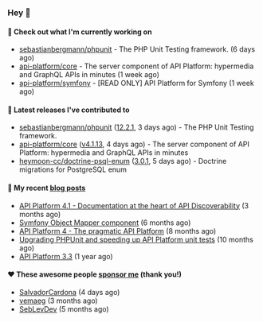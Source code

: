 ### Hey 👋

#### 👷 Check out what I'm currently working on

- [sebastianbergmann/phpunit](https://github.com/sebastianbergmann/phpunit) - The PHP Unit Testing framework. (6 days ago)
- [api-platform/core](https://github.com/api-platform/core) - The server component of API Platform: hypermedia and GraphQL APIs in minutes (1 week ago)
- [api-platform/symfony](https://github.com/api-platform/symfony) - [READ ONLY] API Platform for Symfony (1 week ago)

#### 🔭 Latest releases I've contributed to

- [sebastianbergmann/phpunit](https://github.com/sebastianbergmann/phpunit) ([12.2.1](https://github.com/sebastianbergmann/phpunit/releases/tag/12.2.1), 3 days ago) - The PHP Unit Testing framework.
- [api-platform/core](https://github.com/api-platform/core) ([v4.1.13](https://github.com/api-platform/core/releases/tag/v4.1.13), 4 days ago) - The server component of API Platform: hypermedia and GraphQL APIs in minutes
- [heymoon-cc/doctrine-psql-enum](https://github.com/heymoon-cc/doctrine-psql-enum) ([3.0.1](https://github.com/heymoon-cc/doctrine-psql-enum/releases/tag/3.0.1), 5 days ago) - Doctrine migrations for PostgreSQL enum

#### 📜 My recent [blog posts](https://soyuka.me)

- [API Platform 4.1 - Documentation at the heart of API Discoverability](https://soyuka.me/api-platform-4-1-documentation-heart-api-discoverability/) (3 months ago)
- [Symfony Object Mapper component](https://soyuka.me/symfony-object-mapper-component/) (6 months ago)
- [API Platform 4 - The pragmatic API Platform](https://soyuka.me/api-platform-4-the-pragmatic-api-platform/) (8 months ago)
- [Upgrading PHPUnit and speeding up API Platform unit tests](https://soyuka.me/upgrading-phpunit-and-speeding-up-api-platform-unit-tests/) (10 months ago)
- [API Platform 3.3](https://soyuka.me/api-platform-3.3/) (1 year ago)

#### ❤️ These awesome people [sponsor me](https://github.com/sponsors/soyuka) (thank you!)

- [SalvadorCardona](https://github.com/SalvadorCardona) (4 days ago)
- [vemaeg](https://github.com/vemaeg) (3 months ago)
- [SebLevDev](https://github.com/SebLevDev) (5 months ago)
